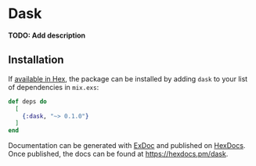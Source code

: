 # Dask

**TODO: Add description**

## Installation

If [available in Hex](https://hex.pm/docs/publish), the package can be installed
by adding `dask` to your list of dependencies in `mix.exs`:

```elixir
def deps do
  [
    {:dask, "~> 0.1.0"}
  ]
end
```

Documentation can be generated with [ExDoc](https://github.com/elixir-lang/ex_doc)
and published on [HexDocs](https://hexdocs.pm). Once published, the docs can
be found at <https://hexdocs.pm/dask>.

